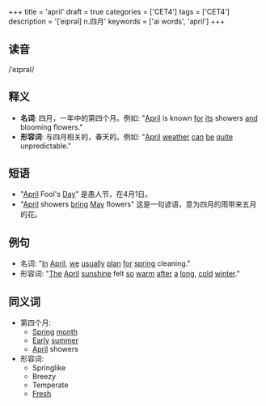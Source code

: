 +++
title = 'april'
draft = true
categories = ['CET4']
tags = ['CET4']
description = '[ˈeiprəl] n.四月'
keywords = ['ai words', 'april']
+++

## 读音
/ˈeɪprəl/

## 释义
- **名词**: 四月，一年中的第四个月。例如: "[April](/zh/post/april/) is known [for](/zh/post/for/) [its](/zh/post/its/) showers [and](/zh/post/and/) blooming flowers."
- **形容词**: 与四月相关的，春天的。例如: "[April](/zh/post/april/) [weather](/zh/post/weather/) [can](/zh/post/can/) [be](/zh/post/be/) [quite](/zh/post/quite/) unpredictable."

## 短语
- "[April](/zh/post/april/) Fool's [Day](/zh/post/day/)" 是愚人节，在4月1日。
- "[April](/zh/post/april/) showers [bring](/zh/post/bring/) [May](/zh/post/may/) flowers" 这是一句谚语，意为四月的雨带来五月的花。

## 例句
- 名词: "[In](/zh/post/in/) [April](/zh/post/april/), [we](/zh/post/we/) [usually](/zh/post/usually/) [plan](/zh/post/plan/) [for](/zh/post/for/) [spring](/zh/post/spring/) cleaning."
- 形容词: "[The](/zh/post/the/) [April](/zh/post/april/) [sunshine](/zh/post/sunshine/) felt [so](/zh/post/so/) [warm](/zh/post/warm/) [after](/zh/post/after/) [a](/zh/post/a/) [long](/zh/post/long/), [cold](/zh/post/cold/) [winter](/zh/post/winter/)."

## 同义词
- 第四个月: 
    - [Spring](/zh/post/spring/) [month](/zh/post/month/)
    - [Early](/zh/post/early/) [summer](/zh/post/summer/)
    - [April](/zh/post/april/) showers
- 形容词:
    - Springlike
    - Breezy
    - Temperate
    - [Fresh](/zh/post/fresh/)
